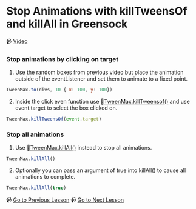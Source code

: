 # Stop Animations with killTweensOf and killAll in Greensock

📹 [Video](https://egghead.io/lessons/greensock-stop-animations-with-killtweensof-and-killall-in-greensock)

### Stop animations by clicking on target

1. Use the random boxes from previous video but place the animation outside of the eventListener and set them to animate to a fixed point.
```js
TweenMax.to(divs, 10 { x: 100, y: 100})
```
2. Inside the click even function use 🤔[TweenMax.killTweensof()](https://greensock.com/docs/v2/TweenMax/static.killTweensOf()) and use event.target to select the box clicked on.
```js
TweenMax.killTweensOf(event.target)
```

### Stop all animations
1. Use 🤔[TweenMax.killAll()](https://greensock.com/docs/v2/TweenMax/static.killAll()) instead to stop all animations.
```js
TweenMax.killAll()
```
2. Optionally you can pass an argument of true into killAll() to cause all animations to complete.
```js
TweenMax.killAll(true)
```

📹 [Go to Previous Lesson](https://egghead.io/lessons/greensock-control-an-array-of-elements-with-the-same-animation-in-greensock)
📹 [Go to Next Lesson](https://egghead.io/lessons/greensock-animate-between-css-classes-with-greensock)